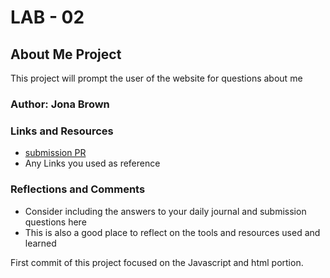 # LAB - 02

## About Me Project

This project will prompt the user of the website for questions about me 

### Author: Jona Brown



### Links and Resources
* [submission PR](http://xyz.com)
* Any Links you used as reference

### Reflections and Comments
* Consider including the answers to your daily journal and submission questions here
* This is also a good place to reflect on the tools and resources used and learned

First commit of this project focused on the Javascript and html portion. 
